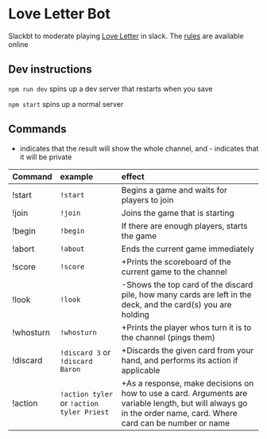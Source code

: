 # Love Letter Bot

Slackbt to moderate playing [Love Letter](https://boardgamegeek.com/boardgame/129622/love-letter) in slack. The [rules](http://www.alderac.com/tempest/files/2012/09/Love_Letter_Rules_Final.pdf) are available online

## Dev instructions

`npm run dev` spins up a dev server that restarts when you save

`npm start` spins up a normal server

## Commands

+ indicates that the result will show the whole channel, and - indicates that it will be private

| Command             | example                                   | effect                                                                                                                                                           |
|:--------------------|:------------------------------------------|:-----------------------------------------------------------------------------------------------------------------------------------------------------------------|
| !start              | `!start`                                  | Begins a game and waits for players to join                                                                                                                      |
| !join               | `!join`                                   | Joins the game that is starting                                                                                                                                  |
| !begin              | `!begin`                                  | If there are enough players, starts the game                                                                                                                     |
| !abort              | `!about`                                  | Ends the current game immediately                                                                                                                                |
| !score              | `!score`                                  | +Prints the scoreboard of the current game to the channel                                                                                                        |
| !look               | `!look`                                   | -Shows the top card of the discard pile, how many cards are left in the deck, and the card(s) you are holding                                                    |
| !whosturn           | `!whosturn`                               | +Prints the player whos turn it is to the channel (pings them)                                                                                                   |
| !discard <card>     | `!discard 3` or `!discard Baron`          | +Discards the given card from your hand, and performs its action if applicable                                                                                   |
| !action <arguments> | `!action tyler` or `!action tyler Priest` | +As a response, make decisions on how to use a card. Arguments are variable length, but will always go in the order name, card. Where card can be number or name |
